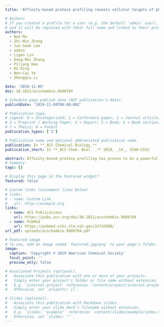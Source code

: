 ```yaml
---
title: 'Affinity-based protein profiling reveals cellular targets of photoreactive anticancer inhibitors'

# Authors
# If you created a profile for a user (e.g. the default `admin` user), write the username (folder name) here
# and it will be replaced with their full name and linked to their profile.
authors:
  - Nan Ma
  - Zhi-Min Zhang
  - Jun-Seok Lee
  - admin
  - Ligen Lin
  - Dong-Mei Zhang
  - Piliang Hao
  - Ke Ding
  - Wen-Cai Ye
  - Zhengqiu Li

date: '2019-11-09'
doi: 10.1021/acschembio.9b00784

# Schedule page publish date (NOT publication's date).
publishDate: '2019-11-09T00:00:00Z'

# Publication type.
# Legend: 0 = Uncategorized; 1 = Conference paper; 2 = Journal article;
# 3 = Preprint / Working Paper; 4 = Report; 5 = Book; 6 = Book section;
# 7 = Thesis; 8 = Patent
publication_types: ['2']

# Publication name and optional abbreviated publication name.
publication: In **_ACS Chemical Biology_**
publication_short: In **_ACS Chem. Biol. _** 2019, _14_, 2546–2552

abstract: Affinity-based protein profiling has proven to be a powerful method in target identification of bioactive molecules. Here, this technology was applied in two photoreactive anticancer inhibitors, arenobufagin and HM30181. Using UV irradiation, these photoreactive reagents can covalently cross-link to target proteins, leading to a covalent binding with target proteins. Moreover, the cellular on/off targets of these two molecules, including ATP1A1, MDR1, PARP1, DDX5, NOP2, RAB6A, and ERGIC1 were first identified by affinity-based protein profiling and bioimaging approaches. The protein hit, PARP1, was further validated to be involved in the function of the anticancer effects.
# Summary
tags: []

# Display this page in the Featured widget?
featured: false

# Custom links (uncomment lines below)
# links:
# - name: Custom Link
#   url: http://example.org 
links:
  - name: ACS Publications
    url: https://pubs.acs.org/doi/10.1021/acschembio.9b00784
  - name: PubMed
    url: https://pubmed.ncbi.nlm.nih.gov/31742988/
url_pdf: uploads/acschembio.9b00784.pdf

# Featured image
# To use, add an image named `featured.jpg/png` to your page's folder.
image:
  caption: 'Copyright © 2019 American Chemical Society'
  focal_point: ''
  preview_only: false

# Associated Projects (optional).
#   Associate this publication with one or more of your projects.
#   Simply enter your project's folder or file name without extension.
#   E.g. `internal-project` references `content/project/internal-project/index.md`.
#   Otherwise, set `projects: []`.

# Slides (optional).
#   Associate this publication with Markdown slides.
#   Simply enter your slide deck's filename without extension.
#   E.g. `slides: "example"` references `content/slides/example/index.md`.
#   Otherwise, set `slides: ""`.
---
```

